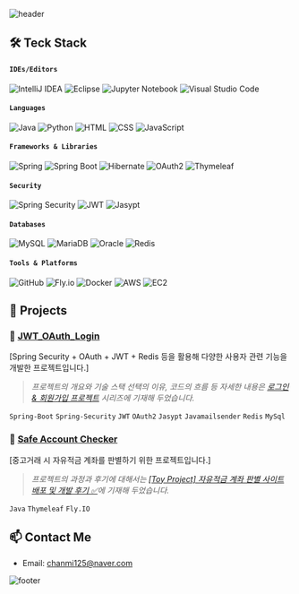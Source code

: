 ![header](https://capsule-render.vercel.app/api?type=waving&color=gradient&height=150&section=header&text=GitHub&fontSize=35&fontAlignY=35)

## 🛠️ Teck Stack

#### **`IDEs/Editors`**
![IntelliJ IDEA](https://img.shields.io/badge/IntelliJIDEA-000000.svg?style=for-the-badge&logo=intellij-idea&logoColor=white)
![Eclipse](https://img.shields.io/badge/Eclipse-FE7A16.svg?style=for-the-badge&logo=Eclipse&logoColor=white)
![Jupyter Notebook](https://img.shields.io/badge/jupyter-%23FA0F00.svg?style=for-the-badge&logo=jupyter&logoColor=white)
![Visual Studio Code](https://img.shields.io/badge/Visual%20Studio%20Code-0078d7.svg?style=for-the-badge&logo=visual-studio-code&logoColor=white)

#### **`Languages`**
![Java](https://img.shields.io/badge/java-%23ED8B00.svg?style=for-the-badge&logo=openjdk&logoColor=white)
![Python](https://img.shields.io/badge/Python-3776AB?style=for-the-badge&logo=python&logoColor=white)
![HTML](https://img.shields.io/badge/HTML5-E34F26?style=for-the-badge&logo=html5&logoColor=white)
![CSS](https://img.shields.io/badge/CSS3-1572B6?style=for-the-badge&logo=css3&logoColor=white)
![JavaScript](https://img.shields.io/badge/JavaScript-323330?style=for-the-badge&logo=javascript&logoColor=F7DF1E)

#### **`Frameworks & Libraries`**
![Spring](https://img.shields.io/badge/Spring-6DB33F?style=for-the-badge&logo=spring&logoColor=white) 
![Spring Boot](https://img.shields.io/badge/Spring_Boot-6DB33F?style=for-the-badge&logo=spring-boot&logoColor=white)
![Hibernate](https://img.shields.io/badge/Hibernate-59666C?style=for-the-badge&logo=hibernate&logoColor=white)
![OAuth2](https://img.shields.io/badge/OAuth2-4285F4?style=for-the-badge&logo=oauth&logoColor=white)
![Thymeleaf](https://img.shields.io/badge/Thymeleaf-005F0F?style=for-the-badge&logo=Thymeleaf&logoColor=white)

#### **`Security`**
![Spring Security](https://img.shields.io/badge/Spring_Security-6DB33F?style=for-the-badge&logo=spring&logoColor=white)
![JWT](https://img.shields.io/badge/JWT-000000?style=for-the-badge&logo=JSON%20web%20tokens&logoColor=white)
![Jasypt](https://img.shields.io/badge/Jasypt-505050?style=for-the-badge&logoColor=white)

#### **`Databases`**
![MySQL](https://img.shields.io/badge/MySQL-4479A1?style=for-the-badge&logo=mysql&logoColor=white)
![MariaDB](https://img.shields.io/badge/MariaDB-003545?style=for-the-badge&logo=mariadb&logoColor=white)
![Oracle](https://img.shields.io/badge/Oracle-F80000?style=for-the-badge&logo=oracle&logoColor=white)
![Redis](https://img.shields.io/badge/Redis-DC382D?style=for-the-badge&logo=redis&logoColor=white)

#### **`Tools & Platforms`**
![GitHub](https://img.shields.io/badge/GitHub-100000?style=for-the-badge&logo=github&logoColor=white)
![Fly.io](https://img.shields.io/badge/Fly.io-0066ff?style=for-the-badge&logo=fly.io&logoColor=white)
![Docker](https://img.shields.io/badge/Docker-2496ED?style=for-the-badge&logo=docker&logoColor=white)
![AWS](https://img.shields.io/badge/AWS-FF9900?style=for-the-badge&logo=amazon-aws&logoColor=white)
![EC2](https://img.shields.io/badge/EC2-FF9900?style=for-the-badge&logo=amazon-aws&logoColor=white)


## 📂 Projects

### 👤 [JWT_OAuth_Login](https://github.com/kcm02/JWT_OAuth_Login)
[Spring Security + OAuth + JWT + Redis 등을 활용해 다양한 사용자 관련 기능을 개발한 프로젝트입니다.]
> _프로젝트의 개요와 기술 스택 선택의 이유, 코드의 흐름 등 자세한 내용은 [로그인 & 회원가입 프로젝트](https://velog.io/@chanmi125/series/%EB%A1%9C%EA%B7%B8%EC%9D%B8-%ED%9A%8C%EC%9B%90%EA%B0%80%EC%9E%85-%ED%94%84%EB%A1%9C%EC%A0%9D%ED%8A%B8-%EC%A0%95%EB%A6%AC) 시리즈에 기재해 두었습니다._

`Spring-Boot` `Spring-Security` `JWT` `OAuth2` `Jasypt` `Javamailsender` `Redis` `MySql`

### 🏦 [Safe Account Checker](https://github.com/kcm02/safe-account-checker)
[중고거래 시 자유적금 계좌를 판별하기 위한 프로젝트입니다.]

> _프로젝트의 과정과 후기에 대해서는 [[Toy Project] 자유적금 계좌 판별 사이트 배포 및 개발 후기 ✅](https://velog.io/@chanmi125/Project-자유적금-계좌-판별-Safe-Account-Checker-사이트-배포-및-개발-후기)에 기재해 두었습니다._

`Java` `Thymeleaf` `Fly.IO`

## 📫 Contact Me

- Email: chanmi125@naver.com

![footer](https://capsule-render.vercel.app/api?type=waving&color=gradient&height=150&section=footer)
